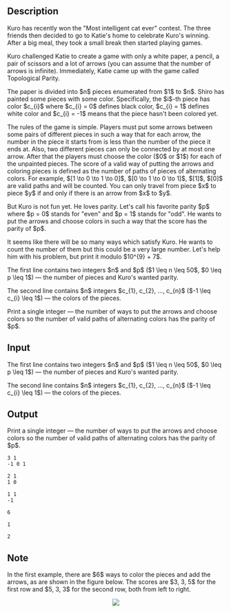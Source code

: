 ## Description

<div><p>Kuro has recently won the "Most intelligent cat ever" contest. The three friends then decided to go to Katie's home to celebrate Kuro's winning. After a big meal, they took a small break then started playing games.</p><p>Kuro challenged Katie to create a game with only a white paper, a pencil, a pair of scissors and a lot of arrows (you can assume that the number of arrows is infinite). Immediately, Katie came up with the game called <span class="tex-font-style-it">Topological Parity</span>.</p><p>The paper is divided into $n$ pieces enumerated from $1$ to $n$. Shiro has painted some pieces with some color. Specifically, the $i$-th piece has color $c_{i}$ where $c_{i} = 0$ defines black color, $c_{i} = 1$ defines white color and $c_{i} = -1$ means that the piece hasn't been colored yet.</p><p>The rules of the game is simple. Players must put some arrows between some pairs of different pieces in such a way that for each arrow, the number in the piece it starts from is less than the number of the piece it ends at. Also, two different pieces can only be connected by <span class="tex-font-style-bf">at most</span> one arrow. After that the players must choose the color ($0$ or $1$) for each of the unpainted pieces. The score of a valid way of putting the arrows and coloring pieces is defined as the number of paths of pieces of alternating colors. For example, $[1 \to 0 \to 1 \to 0]$, $[0 \to 1 \to 0 \to 1]$, $[1]$, $[0]$ are valid paths and will be counted. You can only travel from piece $x$ to piece $y$ if and only if there is an arrow from $x$ to $y$.</p><p>But Kuro is not fun yet. He loves parity. Let's call his favorite parity $p$ where $p = 0$ stands for "even" and $p = 1$ stands for "odd". He wants to put the arrows and choose colors in such a way that the score has the parity of $p$.</p><p>It seems like there will be so many ways which satisfy Kuro. He wants to count the number of them but this could be a very large number. Let's help him with his problem, but print it modulo $10^{9} + 7$.</p></div><div class="input-specification"><p>The first line contains two integers $n$ and $p$ ($1 \leq n \leq 50$, $0 \leq p \leq 1$) — the number of pieces and Kuro's wanted parity.</p><p>The second line contains $n$ integers $c_{1}, c_{2}, ..., c_{n}$ ($-1 \leq c_{i} \leq 1$) — the colors of the pieces.</p></div><div class="output-specification"><p>Print a single integer — the number of ways to put the arrows and choose colors so the number of valid paths of alternating colors has the parity of $p$.</p></div>

## Input

<p>The first line contains two integers $n$ and $p$ ($1 \leq n \leq 50$, $0 \leq p \leq 1$) — the number of pieces and Kuro's wanted parity.</p><p>The second line contains $n$ integers $c_{1}, c_{2}, ..., c_{n}$ ($-1 \leq c_{i} \leq 1$) — the colors of the pieces.</p>

## Output

<p>Print a single integer — the number of ways to put the arrows and choose colors so the number of valid paths of alternating colors has the parity of $p$.</p>





```input1
3 1
-1 0 1

```




```input2
2 1
1 0

```




```input3
1 1
-1

```




```output1
6
```




```output2
1
```




```output3
2
```



## Note

<p>In the first example, there are $6$ ways to color the pieces and add the arrows, as are shown in the figure below. The scores are $3, 3, 5$ for the first row and $5, 3, 3$ for the second row, both from left to right.</p><center> <img class="tex-graphics" src="file://HHsO9UFl.png" style="max-width: 100.0%;max-height: 100.0%;"> </center>
